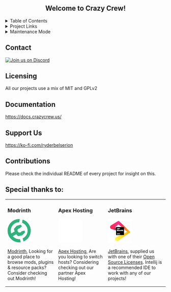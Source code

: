 <div align="center">

  <h2 align="center">Welcome to Crazy Crew!</h2>

</div>

<!-- Table of Contents -->

<details>
  <summary>Table of Contents</summary>
  <ol>
    <li><a href="#contact">Contact</a></li>
    <li><a href="#licensing">License</a></li>
    <li><a href="#documentation">Documentation</a></li>
    <li><a href="#donating">Donations</a></li>
    <li><a href="#contributions">Contributions</a></li>
  </ol>
</details>

<details>
  <summary>Project Links</summary>
   <ol>
    <li><a href="https://github.com/Crazy-Crew/CrazyEnchantments">CrazyEnchantments</a></li>
    <li><a href="https://github.com/Crazy-Crew/BlockParticles">BlockParticles</a></li>
    <li><a href="https://github.com/Crazy-Crew/CrazyAuctions">CrazyAuctions</a></li>
    <li><a href="https://github.com/Crazy-Crew/CrazyEnvoys">CrazyEnvoys</a></li>
    <li><a href="https://github.com/Crazy-Crew/CrazyCrates">CrazyCrates</a></li>
    <li><a href="https://github.com/Crazy-Crew/CrazyVouchers">CrazyVouchers</a></li>
   </ol>
</details>

<details>
  <summary>Maintenance Mode</summary>
   <ol>
     <li><a href="https://github.com/Crazy-Crew/EpicSellChest">EpicSellChest</a></li>
     <li><a href="https://github.com/Crazy-Crew/CrazyWarps">CrazyWarps</a></li>
   </ol>
</details>

## Contact
  [![Join us on Discord](https://discord.com/api/guilds/182615261403283459/widget.png?style=banner2)](https://discord.gg/badbones-s-live-chat-182615261403283459)

## Licensing
All our projects use a mix of MIT and GPLv2

## Documentation
https://docs.crazycrew.us/

## Support Us
https://ko-fi.com/ryderbelserion

## Contributions
Please check the individual README of every project for insight on this.

## Special thanks to:
<table>
  
 <tr>

  <td>

  ### Modrinth
    
  [<img src="https://raw.githubusercontent.com/RyderBelserion/Assets/main/modrinth.webp" alt="Modrinth Logo" height="75">](https://modrinth.com/)
    
   [Modrinth](https://modrinth.com/), Looking for a good place to browse mods, plugins & resource packs? Consider checking out Modrinth!

  </td>

  <td>

  ### Apex Hosting

  [<img src="https://raw.githubusercontent.com/RyderBelserion/Assets/main/branding/apexhosting/webp/apex-cube-white.webp" alt="Apex Hosting" height="75">](#)
    
  [Apex Hosting](https://billing.apexminecrafthosting.com/aff.php?aff=5511), Are you looking to switch hosts? Considering checking out our partner Apex Hosting!

  </td>

  <td>

  ### JetBrains

  [<img src="https://raw.githubusercontent.com/RyderBelserion/Assets/main/jetbrains.webp" alt="JetBrains Logo" height="75">](https://www.jetbrains.com)

  [JetBrains](https://www.jetbrains.com/), supplied us with one of their [Open Source Licenses](https://www.jetbrains.com/opensource/). Intellij is a  recommended IDE to work with any of our projects!

  </td>

 </tr>
  
</table>

